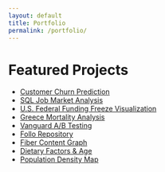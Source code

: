 ```yaml
---
layout: default
title: Portfolio
permalink: /portfolio/
---
```


# Featured Projects

- <a href="https://github.com/akprodromou/customer-churn-prediction" target="_blank">Customer Churn Prediction</a>
- <a href="https://github.com/akprodromou/SQL_Job_Market_Analysis" target="_blank">SQL Job Market Analysis</a>
- <a href="https://github.com/akprodromou/US-Federal-Funding-Cuts/raw/main/visualization/U.S.%20Federal%20Funding%20Freeze%20Viz.pdf" target="_blank">U.S. Federal Funding Freeze Visualization</a>
- [Greece Mortality Analysis](../greece-mortality/)
- [Vanguard A/B Testing](../vanguard-ab/)
- [Follo Repository](../follo/)
- <a href="https://github.com/akprodromou/fiber-content-graph/tree/main" target="_blank">Fiber Content Graph</a>
- [Dietary Factors & Age](../dietary-factors/)
- [Population Density Map](../population-map/)


